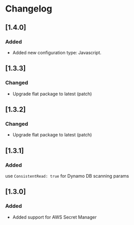 # Changelog

## [1.4.0]

### Added

- Added new configuration type: Javascript.

## [1.3.3]
### Changed
 - Upgrade flat package to latest (patch)

## [1.3.2]
### Changed
 - Upgrade flat package to latest (patch)

## [1.3.1]
### Added
use `ConsistentRead: true` for Dynamo DB scanning params

## [1.3.0]

### Added

- Added support for AWS Secret Manager
